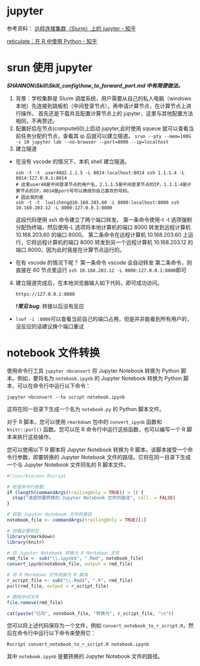 # jupyter

参考资料：
[远程连接集群（Slurm）上的 jupyter - 知乎](https://zhuanlan.zhihu.com/p/451185184)

[reticulate：在 R 中使用 Python - 知乎](https://zhuanlan.zhihu.com/p/164507492)

# srun 使用 jupyter

**_SHANNON\Skill\Skill_config\how_to_forward_port.md 中有简便做法。_**

1. 背景：学校集群是 Slurm 调度系统，用户需要从自己的私人电脑（windows 本地）先连接到跳板机（中间登录节点），再申请计算节点，在计算节点上进行操作。
   首先还是下载并且配置计算节点上的 jupyter，这里与其他配置方法相同，不再赘述。
2. 配置好后在节点(compute60)上启动 jupyter,此时使用 squeue 就可以查看当前任务分配的节点，查看其 ip 后就可以建立隧道。
   `srun --pty --mem=100G -c 10 jupyter lab --no-browser --port=8000 --ip=localhost`
3. 建立隧道

- 在没有 vscode 的情况下，本机 shell 建立隧道。

  ```
  ssh -t -t  user48@2.1.1.5 -L 8014:localhost:8014 ssh 1.1.1.4 -L 8014:127.0.0.1:8014
  # 这里user48是中间登录节点的用户名，2.1.1.5是中间登录节点的IP，1.1.1.4是计算节点的IP，8014是port号可以换成你自己喜欢的号码。
  # 因此我的是
  ssh -t -t  luoliheng@10.168.203.60 -L 8000:localhost:8000 ssh 10.168.203.12 -L 8000:127.0.0.1:8000
  ```

  这段代码使用 ssh 命令建立了两个端口转发。
  第一条命令使用-t -t 选项强制分配伪终端，然后使用-L 选项将本地计算机的端口 8000 转发到远程计算机 10.168.203.60 的端口 8000。
  第二条命令在远程计算机 10.168.203.60 上运行，它将远程计算机的端口 8000 转发到另一个远程计算机 10.168.203.12 的端口 8000。因为此时我是在计算节点运行的。

- 在有 vscode 的情况下呢？
  第一条命令 vscode 会自动转发
  第二条命令，则直接在 60 节点里运行 `ssh 10.168.203.12 -L 8000:127.0.0.1:8000`即可

4. 建立隧道完成后，在本地浏览器输入如下代码，即可成功访问。

   ```
   https://127.0.0.1:8000
   ```

   **_!常见 bug_**:
   转接以后没有反应

- `lsof -i :8000`可以查看当前自己的端口占用，但是并非能看到所有用户的，没反应的话建议换个端口重试

# notebook 文件转换

使用命令行工具 `jupyter nbconvert` 将 Jupyter Notebook 转换为 Python 脚本。例如，要将名为 `notebook.ipynb` 的 Jupyter Notebook 转换为 Python 脚本，可以在命令行中运行以下命令：

```
jupyter nbconvert --to script notebook.ipynb
```

这将在同一目录下生成一个名为 `notebook.py` 的 Python 脚本文件。

对于 R 脚本，您可以使用 `rmarkdown` 包中的 `convert_ipynb` 函数和 `knitr::purl()` 函数。您可以在 R 命令行中运行这些函数，也可以编写一个 R 脚本来执行这些操作。

您可以使用以下 R 脚本将 Jupyter Notebook 转换为 R 脚本。该脚本接受一个命令行参数，即要转换的 Jupyter Notebook 文件的路径。它将在同一目录下生成一个与 Jupyter Notebook 文件同名的 R 脚本文件。

```r
#!/usr/bin/env Rscript

# 检查命令行参数
if (length(commandArgs(trailingOnly = TRUE)) < 1) {
  stop("请提供要转换的 Jupyter Notebook 文件的路径", call. = FALSE)
}

# 获取 Jupyter Notebook 文件的路径
notebook_file <- commandArgs(trailingOnly = TRUE)[1]

# 加载必要的包
library(rmarkdown)
library(knitr)

# 将 Jupyter Notebook 转换为 R Markdown 文件
rmd_file <- sub("\\.ipynb$", ".Rmd", notebook_file)
convert_ipynb(notebook_file, output = rmd_file)

# 将 R Markdown 文件转换为 R 脚本
r_script_file <- sub("\\.Rmd$", ".R", rmd_file)
purl(rmd_file, output = r_script_file)

# 删除中间文件
file.remove(rmd_file)

cat(paste("已将", notebook_file, "转换为", r_script_file, "\n"))
```

您可以将上述代码保存为一个文件，例如 `convert_notebook_to_r_script.R`，然后在命令行中运行以下命令来使用它：

```
Rscript convert_notebook_to_r_script.R notebook.ipynb
```

其中 `notebook.ipynb` 是要转换的 Jupyter Notebook 文件的路径。
